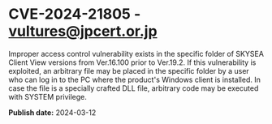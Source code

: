 # CVE-2024-21805 - vultures@jpcert.or.jp

Improper access control vulnerability exists in the specific folder of SKYSEA Client View versions from Ver.16.100 prior to Ver.19.2. If this vulnerability is exploited, an arbitrary file may be placed in the specific folder by a user who can log in to the PC where the product's Windows client is installed. In case the file is a specially crafted DLL file, arbitrary code may be executed with SYSTEM privilege.

**Publish date:** 2024-03-12

